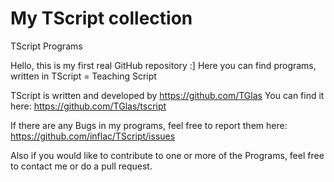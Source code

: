 # My TScript collection 
TScript Programs

Hello, this is my first real GitHub repository :]
Here you can find programs, written in TScript = Teaching Script

TScript is written and developed by https://github.com/TGlas
You can find it here: https://github.com/TGlas/tscript

If there are any Bugs in my programs, feel free to report them here: https://github.com/inflac/TScript/issues

Also if you would like to contribute to one or more of the Programs, feel free to contact me or do a pull request.

